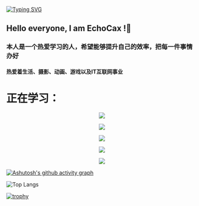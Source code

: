 [![Typing SVG](https://readme-typing-svg.demolab.com?font=Long+Cang&weight=500&size=30&pause=1000&center=true&vCenter=true&width=444&height=73&lines=%E5%B8%8C%E6%9C%9B%E4%BD%A0%E8%83%BD%E5%9C%A8%E8%87%AA%E5%B7%B1%E7%9A%84%E8%B7%AF%E4%B8%8A%E5%8E%BB%E5%A5%8B%E6%96%97%EF%BC%81)](https://git.io/typing-svg)

## Hello everyone, I am EchoCax !👋
### 本人是一个热爱学习的人，希望能够提升自己的效率，把每一件事情办好
#### 热爱着生活、摄影、动画、游戏以及IT互联网事业

<h1>正在学习：</h1>
<p align="center">
  <a href="https://skillicons.dev">
    <img src="https://skillicons.dev/icons?i=c,cs,cpp,java,html,css,js,ts,qt,py,go" />
  </a>
</p>
<p align="center">
  <a href="https://skillicons.dev">
    <img src="https://skillicons.dev/icons?i=clion,webstorm,rider,idea,pycharm,visualstudio,vscode," />
  </a>
</p>

<p align="center">
  <a href="https://skillicons.dev">
    <img src="https://skillicons.dev/icons?i=cmake,docker,github,git,gitlab,mysql,redis,nginx" />
  </a>
</p>
<!--游戏开发-->
<p align="center">
  <a href="https://skillicons.dev">
    <img src="https://skillicons.dev/icons?i=unity,unreal,godot,blender,au,ae,pr,ai," />
  </a>
</p>
<p align="center">
  <a href="https://skillicons.dev">
    <img src="https://skillicons.dev/icons?i=linux,windows" />
  </a>
</p>

[![Ashutosh's github activity graph](https://github-readme-activity-graph.vercel.app/graph?username=EchoCax&bg_color=ccb9f9&color=210908&line=ce78ce&point=e85959&area=true&hide_border=true)](https://github.com/ashutosh00710/github-readme-activity-graph)

![Top Langs](https://github-readme-stats.vercel.app/api/top-langs/?username=EchoCax&layout=compact&theme=tokyonight)

[![trophy](https://github-profile-trophy.vercel.app/?username=EchoCax)](https://github.com/ryo-ma/github-profile-trophy)
